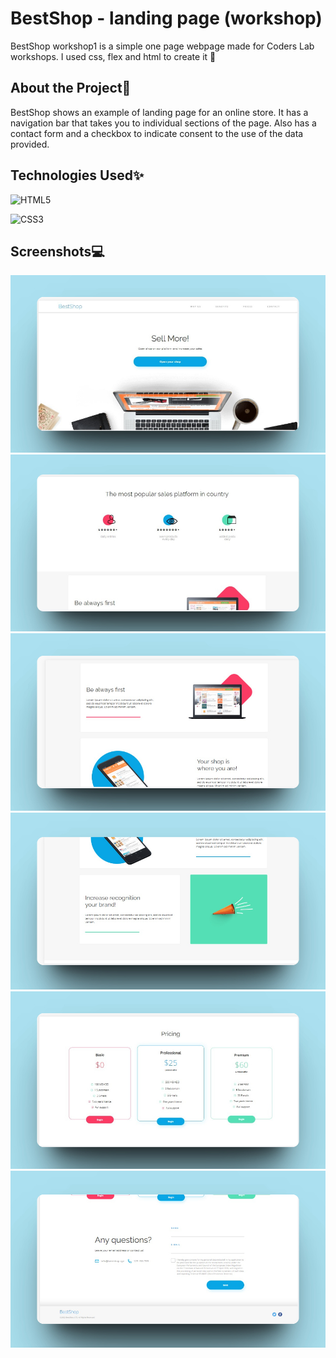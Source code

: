 # BestShop - landing page (workshop)

BestShop workshop1 is a simple one page webpage made for Coders Lab workshops.
I used css, flex and html to create it 🎊

## About the Project🙌
BestShop shows an example of landing page for an online store.
It has a navigation bar that takes you to individual sections of the page.
Also has a contact form and a checkbox to indicate consent to the use of the data provided.

## Technologies Used✨
![HTML5](https://img.shields.io/badge/html5-%23E34F26.svg?style=for-the-badge&logo=html5&logoColor=white)

![CSS3](https://img.shields.io/badge/css3-%231572B6.svg?style=for-the-badge&logo=css3&logoColor=white)

## Screenshots💻
<div align="center">
    <img src="./public/1shots_so.jpg" alt="screenshot" />
    <img src="./public/2shots_so.jpg" alt="screenshot" />
    <img src="./public/3shots_so.jpg" alt="screenshot" />
    <img src="./public/4shots_so.jpg" alt="screenshot" />
    <img src="./public/5shots_so.jpg" alt="screenshot" />
    <img src="./public/6shots_so.jpg" alt="screenshot" />
</div>